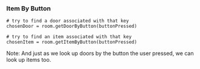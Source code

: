 ### Item By Button

	# try to find a door associated with that key
	chosenDoor = room.getDoorByButton(buttonPressed)
		
	# try to find an item associated with that key
	chosenItem = room.getItemByButton(buttonPressed)

Note:
And just as we look up doors by the button the user pressed, we can look up items too.